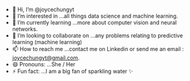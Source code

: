 - 👋 Hi, I’m @joycechungyt
- 👀 I’m interested in ...all things data science and machine learning. 
- 🌱 I’m currently learning ...more about computer vision and neural networks. 
- 💞️ I’m looking to collaborate on ...any problems relating to predictive learning (machine learning) 
- 📫 How to reach me ...contact me on Linkedin or send me an email : joycechungyt@gmail.com. 
- 😄 Pronouns: ...She / Her 
- ⚡ Fun fact: ...I am a big fan of sparkling water ✨

<!---
joycechungyt/joycechungyt is a ✨ special ✨ repository because its `README.md` (this file) appears on your GitHub profile.
You can click the Preview link to take a look at your changes.
--->
